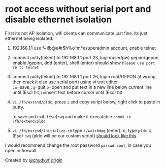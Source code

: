 # root access without serial port and disable ethernet isolation

First its not AP isolation, wifi clients can communicate just fine. its just ethernet being isolated.

1. 192.168.1.1 use f~i!b@e#r$h%o^m*esuperadmin account, enable telnet
2. connect putty(telent) to 192.168.1.1 port 23, login(user/pw) gepon/gepon, enable /gepon, ddd (enter), shell (enter) should show `Please use port 26 to telnet`
3. connect putty(telnet) to 192.168.1.1 port 26, login root/GEPON (if wrong then crack it else use serial port)
    using vi text editor `:w`=save,`:q`=quit,`o`=open and put text in a new line below current line until (Esc) hit,`i`=insert text before cursor until (Esc) hit
4. `vi /fh/extend/pldc`, press `i` and copy script below, right click to paste in putty.

    to save and exit, (Esc)`:wq`
    and make it executable `chmod +x /fh/extend/pldc`

5. `vi /fh/extend/initialize.sh` type `:/watchdog` (enter), o, type `pldc &`,(Esc) `:wq` (pldc will be our custom script)
    [should look like this](https://user-images.githubusercontent.com/46971040/60866272-70af6080-a217-11e9-8090-8d99dbed8a68.png)

I would recommend change the root password `passwd root`, in case you open in firewall

Created by [@chudyvf](https://github.com/chudyvf) [origin](https://gist.github.com/kbeflo/de3b1610b1879f8e92966ba106f83f97#gistcomment-2965179)